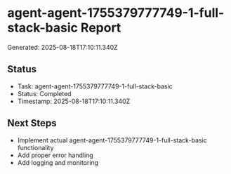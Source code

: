 # agent-agent-1755379777749-1-full-stack-basic Report

Generated: 2025-08-18T17:10:11.340Z

## Status
- Task: agent-agent-1755379777749-1-full-stack-basic
- Status: Completed
- Timestamp: 2025-08-18T17:10:11.340Z

## Next Steps
- Implement actual agent-agent-1755379777749-1-full-stack-basic functionality
- Add proper error handling
- Add logging and monitoring
